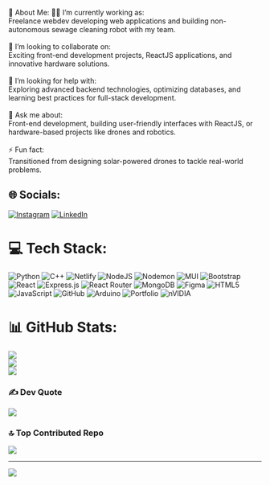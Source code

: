 💫 About Me:
👨‍💻 I’m currently working as:<br>Freelance webdev developing web applications and building non-autonomous sewage cleaning robot with my team.<br><br>🤝 I’m looking to collaborate on:<br>Exciting front-end development projects, ReactJS applications, and innovative hardware solutions.<br><br>🧠 I’m looking for help with:<br>Exploring advanced backend technologies, optimizing databases, and learning best practices for full-stack development.<br><br>💬 Ask me about:<br>Front-end development, building user-friendly interfaces with ReactJS, or hardware-based projects like drones and robotics.<br><br>⚡ Fun fact:<br>Transitioned from designing solar-powered drones to tackle real-world problems.


## 🌐 Socials:
[![Instagram](https://img.shields.io/badge/Instagram-%23E4405F.svg?logo=Instagram&logoColor=white)](https://instagram.com/sudan.vikki) [![LinkedIn](https://img.shields.io/badge/LinkedIn-%230077B5.svg?logo=linkedin&logoColor=white)](https://linkedin.com/in/sudarsanan2004) 

# 💻 Tech Stack:
![Python](https://img.shields.io/badge/python-3670A0?style=flat-square&logo=python&logoColor=ffdd54) ![C++](https://img.shields.io/badge/c++-%2300599C.svg?style=flat-square&logo=c%2B%2B&logoColor=white) ![Netlify](https://img.shields.io/badge/netlify-%23000000.svg?style=flat-square&logo=netlify&logoColor=#00C7B7) ![NodeJS](https://img.shields.io/badge/node.js-6DA55F?style=flat-square&logo=node.js&logoColor=white) ![Nodemon](https://img.shields.io/badge/NODEMON-%23323330.svg?style=flat-square&logo=nodemon&logoColor=%BBDEAD) ![MUI](https://img.shields.io/badge/MUI-%230081CB.svg?style=flat-square&logo=mui&logoColor=white) ![Bootstrap](https://img.shields.io/badge/bootstrap-%238511FA.svg?style=flat-square&logo=bootstrap&logoColor=white) ![React](https://img.shields.io/badge/react-%2320232a.svg?style=flat-square&logo=react&logoColor=%2361DAFB) ![Express.js](https://img.shields.io/badge/express.js-%23404d59.svg?style=flat-square&logo=express&logoColor=%2361DAFB) ![React Router](https://img.shields.io/badge/React_Router-CA4245?style=flat-square&logo=react-router&logoColor=white) ![MongoDB](https://img.shields.io/badge/MongoDB-%234ea94b.svg?style=flat-square&logo=mongodb&logoColor=white) ![Figma](https://img.shields.io/badge/figma-%23F24E1E.svg?style=flat-square&logo=figma&logoColor=white) ![HTML5](https://img.shields.io/badge/html5-%23E34F26.svg?style=flat-square&logo=html5&logoColor=white) ![JavaScript](https://img.shields.io/badge/javascript-%23323330.svg?style=flat-square&logo=javascript&logoColor=%23F7DF1E) ![GitHub](https://img.shields.io/badge/github-%23121011.svg?style=flat-square&logo=github&logoColor=white) ![Arduino](https://img.shields.io/badge/-Arduino-00979D?style=flat-square&logo=Arduino&logoColor=white) ![Portfolio](https://img.shields.io/badge/Portfolio-%23000000.svg?style=flat-square&logo=firefox&logoColor=#FF7139) ![nVIDIA](https://img.shields.io/badge/nVIDIA-%2376B900.svg?style=flat-square&logo=nVIDIA&logoColor=white)
# 📊 GitHub Stats:
![](https://github-readme-stats.vercel.app/api?username=sudarsanan2004&theme=algolia&hide_border=false&include_all_commits=false&count_private=false)<br/>
![](https://github-readme-streak-stats.herokuapp.com/?user=sudarsanan2004&theme=algolia&hide_border=false)<br/>
![](https://github-readme-stats.vercel.app/api/top-langs/?username=sudarsanan2004&theme=algolia&hide_border=false&include_all_commits=false&count_private=false&layout=compact)

### ✍️ Dev Quote
![](https://quotes-github-readme.vercel.app/api?type=horizontal&theme=light)

### 🔝 Top Contributed Repo
![](https://github-contributor-stats.vercel.app/api?username=sudarsanan2004&limit=5&theme=default_repocard&combine_all_yearly_contributions=true)

---
[![](https://visitcount.itsvg.in/api?id=sudarsanan2004&icon=0&color=0)](https://visitcount.itsvg.in)

<!-- Proudly created with GPRM ( https://gprm.itsvg.in ) -->
